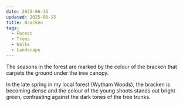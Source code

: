 ```yaml
---
date: 2025-06-15
updated: 2025-06-15
title: Bracken
tags:
  - Forest
  - Trees
  - Walks
  - Landscape
---
```


The seasons in the forest are marked by the colour of the bracken that carpets the ground under the tree canopy. 

In the late spring in my local forest (Wytham Woods), the bracken is becoming dense and the colour of the young shoots stands out bright green, contrasting against the dark tones of the tree trunks.